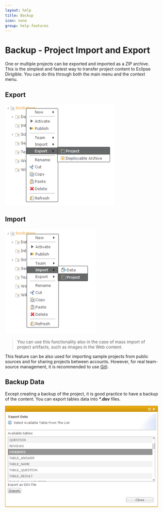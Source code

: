```yaml
---
layout: help
title: Backup
icon: none
group: help-features
---
```


Backup - Project Import and Export
===

One or multiple projects can be exported and imported as a ZIP archive. This is the simplest and fastest way to transfer project content to Eclipse Dirigible. You can do this through both the main menu and the context menu.

Export
---

![Project Export](../samples/bookstore/102_books_project_export.png)

Import
---

![Project Import](../samples/bookstore/103_books_project_import.png)


> You can use this functionality also in the case of mass import of project artifacts, such as images in the Web content.

This feature can be also used for importing sample projects from public sources and for sharing projects between accounts. However, for real team-source management, it is recommended to use [Git](git.html)).

Backup Data
---

Except creating a backup of the project, it is good practice to have a backup of the content. You can export tables data into **\*.dsv** files.

![Select Table for Export](images/features/backup/data.png)

